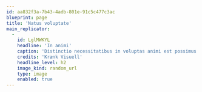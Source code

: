 ```yaml
---
id: aa832f3a-7b43-4adb-801e-91c5c477c3ac
blueprint: page
title: 'Natus voluptate'
main_replicator:
  -
    id: LglMWKYL
    headline: 'In animi'
    caption: 'Distinctio necessitatibus in voluptas animi est possimus qui ipsum. Corporis et ut ab amet culpa. Libero consequatur iste sint nulla voluptas. Molestiae temporibus temporibus et quia adipisci pariatur.'
    credits: 'Krænk Visuell'
    headline_level: h2
    image_kind: random_url
    type: image
    enabled: true
---
```


